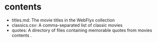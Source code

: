 # contents

- titles.md: The movie titles in the WebFlyx collection
- classics.csv: A comma-separated list of classic movies
- quotes: A directory of files containing memorable quotes from movies contents
.
